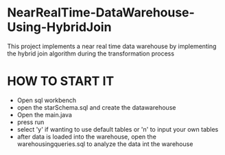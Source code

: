 # NearRealTime-DataWarehouse-Using-HybridJoin
This project implements a near real time data warehouse by implementing the hybrid join algorithm during the transformation process
# HOW TO START IT
- Open sql workbench
- open the starSchema.sql and create the datawarehouse
- Open the main.java
- press run
- select 'y' if wanting to use default tables or 'n' to input your own tables
- after data is loaded into the warehouse, open the warehousingqueries.sql to analyze the data int the warehouse
